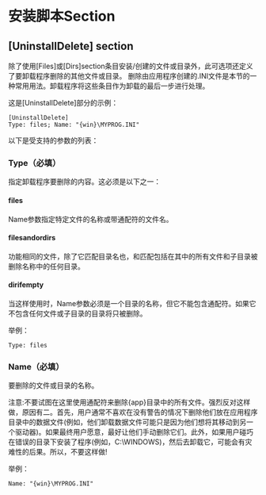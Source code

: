 # 安装脚本Section

## [UninstallDelete] section

除了使用[Files]或[Dirs]section条目安装/创建的文件或目录外，此可选项还定义了要卸载程序删除的其他文件或目录。 删除由应用程序创建的.INI文件是本节的一种常用用法。卸载程序将这些条目作为卸载的最后一步进行处理。

这是[UninstallDelete]部分的示例：

```
[UninstallDelete]
Type: files; Name: "{win}\MYPROG.INI"
```

以下是受支持的参数的列表：

### Type（必填）

指定卸载程序要删除的内容。这必须是以下之一：

#### files

Name参数指定特定文件的名称或带通配符的文件名。

#### filesandordirs

功能相同的文件，除了它匹配目录名也，和匹配包括在其中的所有文件和子目录被删除名称中的任何目录。

#### dirifempty

当这样使用时，Name参数必须是一个目录的名称，但它不能包含通配符。如果它不包含任何文件或子目录的目录将只被删除。

举例：

```
Type: files
```

### Name（必填）

要删除的文件或目录的名称。

注意:不要试图在这里使用通配符来删除{app}目录中的所有文件。强烈反对这样做，原因有二。首先，用户通常不喜欢在没有警告的情况下删除他们放在应用程序目录中的数据文件(例如，他们卸载数据文件可能只是因为他们想将其移动到另一个驱动器)。如果最终用户愿意，最好让他们手动删除它们。此外，如果用户碰巧在错误的目录下安装了程序(例如，C:\WINDOWS)，然后去卸载它，可能会有灾难性的后果。所以，不要这样做!

举例：

```
Name: "{win}\MYPROG.INI"
```
